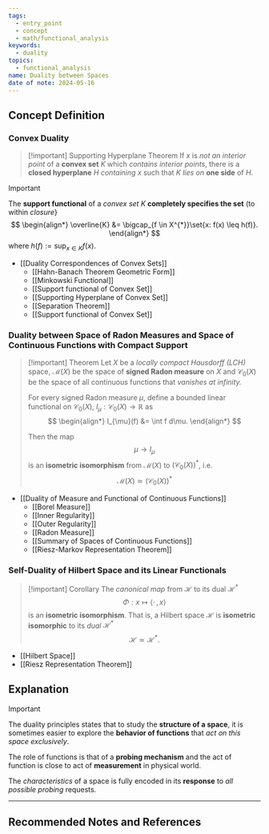 ```yaml
---
tags:
  - entry_point
  - concept
  - math/functional_analysis
keywords:
  - duality
topics:
  - functional_analysis
name: Duality between Spaces
date of note: 2024-05-16
---
```


## Concept Definition

### Convex Duality

>[!important] Supporting Hyperplane Theorem
>If $x$ is *not an interior point* of a **convex set** $K$ which *contains interior points*, there is a **closed hyperplane** $H$ *containing* $x$ such that $K$ *lies on* **one side** of $H$.

>[!important]
>The **support functional** of a *convex set* $K$ **completely specifies the set** (to within *closure*}
>$$
> \begin{align*}
> \overline{K} &= \bigcap_{f \in X^{*}}\set{x: f(x) \leq h(f)}.
> \end{align*}
>$$ 
>where $h(f) := \sup_{x \in K}f(x).$


- [[Duality Correspondences of Convex Sets]]
	- [[Hahn-Banach Theorem Geometric Form]]
	- [[Minkowski Functional]]
	- [[Support functional of Convex Set]]
	- [[Supporting Hyperplane of Convex Set]]
	- [[Separation Theorem]]
	- [[Support functional of Convex Set]]


### Duality between Space of Radon Measures and Space of Continuous Functions with Compact Support

>[!important] Theorem
>Let $X$ be a *locally compact Hausdorff (LCH)* space,  $\mathcal{M}(X)$ be the space of **signed Radon measure** on $X$ and $\mathcal{C}_{0}(X)$ be the space of all continuous functions that *vanishes at infinity.* 
>
>For every signed Radon measure $\mu$, define a bounded linear functional on $\mathcal{C}_{0}(X)$, $I_{\mu}: \mathcal{C}_{0}(X) \to \mathbb{R}$ as
> $$
> \begin{align*}
> I_{\mu}(f) &= \int f d\mu. 
> \end{align*}
> $$
>
>Then the map 
>$$
>\mu \rightarrow I_{\mu}
>$$ 
>is an **isometric isomorphism** from $\mathcal{M}(X)$ to $(\mathcal{C}_{0}(X))^{*}$, i.e.
>$$\mathcal{M}(X) \simeq (\mathcal{C}_{0}(X))^{*} $$


- [[Duality of Measure and Functional of Continuous Functions]]
	- [[Borel Measure]]
	- [[Inner Regularity]]
	- [[Outer Regularity]]
	- [[Radon Measure]]
	- [[Summary of Spaces of Continuous Functions]]
	- [[Riesz-Markov Representation Theorem]]


### Self-Duality of Hilbert Space and its Linear Functionals

>[!important] Corollary
>The *canonical map* from $\mathcal{H}$ to its dual $\mathcal{H}^{*}$ 
>$$
>\Phi: x \mapsto \left\langle \cdot \,,\, x   \right\rangle
>$$
>is an **isometric isomorphism**.  That is,  a Hilbert space $\mathcal{H}$ is **isometric isomorphic** to its *dual* $\mathcal{H}^{*}$
>$$
>\mathcal{H} \simeq \mathcal{H}^{*}.
>$$

- [[Hilbert Space]]
- [[Riesz Representation Theorem]]



## Explanation

>[!important]
>The duality principles states that to study the **structure of a space**, it is sometimes easier to explore the **behavior of functions** that *act on this space exclusively*. 
>
>The role of functions is that of a **probing mechanism** and the act of function is close to act of **measurement** in physical world.
>
>The *characteristics* of a space is fully encoded in its **response** to *all possible probing* requests.



-----------
##  Recommended Notes and References

